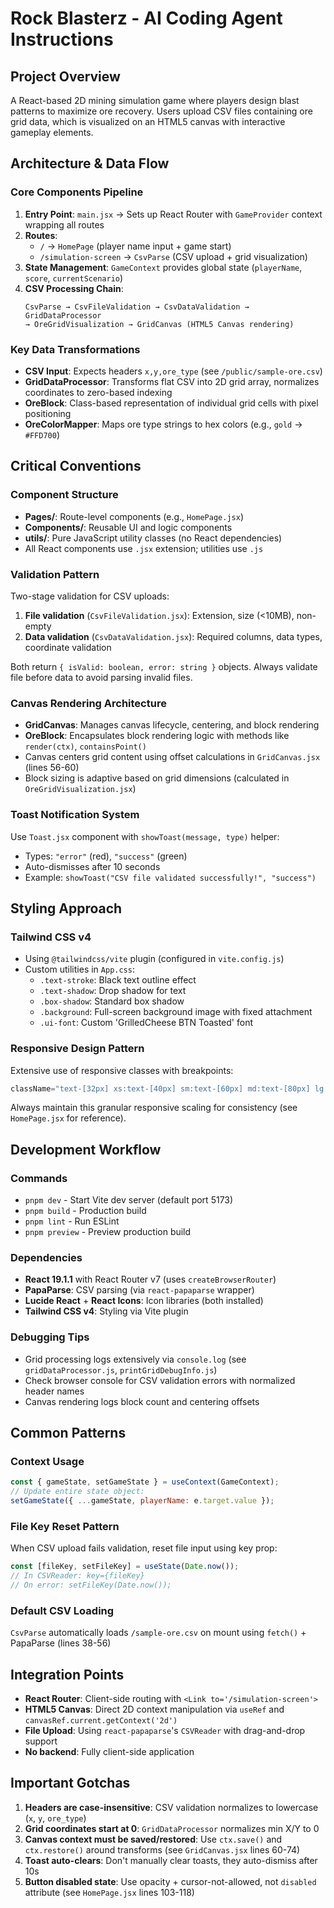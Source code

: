 # Rock Blasterz - AI Coding Agent Instructions

## Project Overview
A React-based 2D mining simulation game where players design blast patterns to maximize ore recovery. Users upload CSV files containing ore grid data, which is visualized on an HTML5 canvas with interactive gameplay elements.

## Architecture & Data Flow

### Core Components Pipeline
1. **Entry Point**: `main.jsx` → Sets up React Router with `GameProvider` context wrapping all routes
2. **Routes**: 
   - `/` → `HomePage` (player name input + game start)
   - `/simulation-screen` → `CsvParse` (CSV upload + grid visualization)
3. **State Management**: `GameContext` provides global state (`playerName`, `score`, `currentScenario`)
4. **CSV Processing Chain**:
   ```
   CsvParse → CsvFileValidation → CsvDataValidation → GridDataProcessor 
   → OreGridVisualization → GridCanvas (HTML5 Canvas rendering)
   ```

### Key Data Transformations
- **CSV Input**: Expects headers `x,y,ore_type` (see `/public/sample-ore.csv`)
- **GridDataProcessor**: Transforms flat CSV into 2D grid array, normalizes coordinates to zero-based indexing
- **OreBlock**: Class-based representation of individual grid cells with pixel positioning
- **OreColorMapper**: Maps ore type strings to hex colors (e.g., `gold` → `#FFD700`)

## Critical Conventions

### Component Structure
- **Pages/**: Route-level components (e.g., `HomePage.jsx`)
- **Components/**: Reusable UI and logic components
- **utils/**: Pure JavaScript utility classes (no React dependencies)
- All React components use `.jsx` extension; utilities use `.js`

### Validation Pattern
Two-stage validation for CSV uploads:
1. **File validation** (`CsvFileValidation.jsx`): Extension, size (<10MB), non-empty
2. **Data validation** (`CsvDataValidation.jsx`): Required columns, data types, coordinate validation

Both return `{ isValid: boolean, error: string }` objects. Always validate file before data to avoid parsing invalid files.

### Canvas Rendering Architecture
- **GridCanvas**: Manages canvas lifecycle, centering, and block rendering
- **OreBlock**: Encapsulates block rendering logic with methods like `render(ctx)`, `containsPoint()`
- Canvas centers grid content using offset calculations in `GridCanvas.jsx` (lines 56-60)
- Block sizing is adaptive based on grid dimensions (calculated in `OreGridVisualization.jsx`)

### Toast Notification System
Use `Toast.jsx` component with `showToast(message, type)` helper:
- Types: `"error"` (red), `"success"` (green)
- Auto-dismisses after 10 seconds
- Example: `showToast("CSV file validated successfully!", "success")`

## Styling Approach

### Tailwind CSS v4
- Using `@tailwindcss/vite` plugin (configured in `vite.config.js`)
- Custom utilities in `App.css`:
  - `.text-stroke`: Black text outline effect
  - `.text-shadow`: Drop shadow for text
  - `.box-shadow`: Standard box shadow
  - `.background`: Full-screen background image with fixed attachment
  - `.ui-font`: Custom 'GrilledCheese BTN Toasted' font

### Responsive Design Pattern
Extensive use of responsive classes with breakpoints:
```jsx
className="text-[32px] xs:text-[40px] sm:text-[60px] md:text-[80px] lg:text-[100px]"
```
Always maintain this granular responsive scaling for consistency (see `HomePage.jsx` for reference).

## Development Workflow

### Commands
- `pnpm dev` - Start Vite dev server (default port 5173)
- `pnpm build` - Production build
- `pnpm lint` - Run ESLint
- `pnpm preview` - Preview production build

### Dependencies
- **React 19.1.1** with React Router v7 (uses `createBrowserRouter`)
- **PapaParse**: CSV parsing (via `react-papaparse` wrapper)
- **Lucide React** + **React Icons**: Icon libraries (both installed)
- **Tailwind CSS v4**: Styling via Vite plugin

### Debugging Tips
- Grid processing logs extensively via `console.log` (see `gridDataProcessor.js`, `printGridDebugInfo.js`)
- Check browser console for CSV validation errors with normalized header names
- Canvas rendering logs block count and centering offsets

## Common Patterns

### Context Usage
```jsx
const { gameState, setGameState } = useContext(GameContext);
// Update entire state object:
setGameState({ ...gameState, playerName: e.target.value });
```

### File Key Reset Pattern
When CSV upload fails validation, reset file input using key prop:
```jsx
const [fileKey, setFileKey] = useState(Date.now());
// In CSVReader: key={fileKey}
// On error: setFileKey(Date.now());
```

### Default CSV Loading
`CsvParse` automatically loads `/sample-ore.csv` on mount using `fetch()` + PapaParse (lines 38-56)

## Integration Points

- **React Router**: Client-side routing with `<Link to='/simulation-screen'>`
- **HTML5 Canvas**: Direct 2D context manipulation via `useRef` and `canvasRef.current.getContext('2d')`
- **File Upload**: Using `react-papaparse`'s `CSVReader` with drag-and-drop support
- **No backend**: Fully client-side application

## Important Gotchas

1. **Headers are case-insensitive**: CSV validation normalizes to lowercase (`x`, `y`, `ore_type`)
2. **Grid coordinates start at 0**: `GridDataProcessor` normalizes min X/Y to 0
3. **Canvas context must be saved/restored**: Use `ctx.save()` and `ctx.restore()` around transforms (see `GridCanvas.jsx` lines 60-74)
4. **Toast auto-clears**: Don't manually clear toasts, they auto-dismiss after 10s
5. **Button disabled state**: Use opacity + cursor-not-allowed, not `disabled` attribute (see `HomePage.jsx` lines 103-118)
